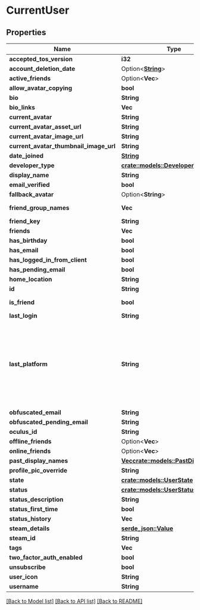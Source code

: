 # CurrentUser

## Properties

Name | Type | Description | Notes
------------ | ------------- | ------------- | -------------
**accepted_tos_version** | **i32** |  | 
**account_deletion_date** | Option<[**String**](string.md)> |  | [optional]
**active_friends** | Option<**Vec<String>**> |  | [optional]
**allow_avatar_copying** | **bool** |  | 
**bio** | **String** |  | 
**bio_links** | **Vec<String>** |  | 
**current_avatar** | **String** |  | 
**current_avatar_asset_url** | **String** |  | 
**current_avatar_image_url** | **String** |  | 
**current_avatar_thumbnail_image_url** | **String** |  | 
**date_joined** | [**String**](string.md) |  | 
**developer_type** | [**crate::models::DeveloperType**](DeveloperType.md) |  | 
**display_name** | **String** |  | 
**email_verified** | **bool** |  | 
**fallback_avatar** | Option<**String**> |  | [optional]
**friend_group_names** | **Vec<String>** | Always empty array. | 
**friend_key** | **String** |  | 
**friends** | **Vec<String>** |  | 
**has_birthday** | **bool** |  | 
**has_email** | **bool** |  | 
**has_logged_in_from_client** | **bool** |  | 
**has_pending_email** | **bool** |  | 
**home_location** | **String** |  | 
**id** | **String** |  | 
**is_friend** | **bool** |  | [default to false]
**last_login** | **String** |  | 
**last_platform** | **String** | This can be `standalonewindows` or `android`, but can also pretty much be any random Unity verison such as `2019.2.4-801-Release` or `2019.2.2-772-Release` or even `unknownplatform`. | 
**obfuscated_email** | **String** |  | 
**obfuscated_pending_email** | **String** |  | 
**oculus_id** | **String** |  | 
**offline_friends** | Option<**Vec<String>**> |  | [optional]
**online_friends** | Option<**Vec<String>**> |  | [optional]
**past_display_names** | [**Vec<crate::models::PastDisplayName>**](PastDisplayName.md) |  | 
**profile_pic_override** | **String** |  | 
**state** | [**crate::models::UserState**](UserState.md) |  | 
**status** | [**crate::models::UserStatus**](UserStatus.md) |  | 
**status_description** | **String** |  | 
**status_first_time** | **bool** |  | 
**status_history** | **Vec<String>** |  | 
**steam_details** | [**serde_json::Value**](.md) |  | 
**steam_id** | **String** |  | 
**tags** | **Vec<String>** |  | 
**two_factor_auth_enabled** | **bool** |  | 
**unsubscribe** | **bool** |  | 
**user_icon** | **String** |  | 
**username** | **String** |  | 

[[Back to Model list]](../README.md#documentation-for-models) [[Back to API list]](../README.md#documentation-for-api-endpoints) [[Back to README]](../README.md)


